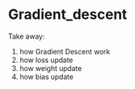 # Gradient_descent
Take away:
  1. how Gradient Descent work
  2. how loss update
  3. how weight update
  4. how bias update
